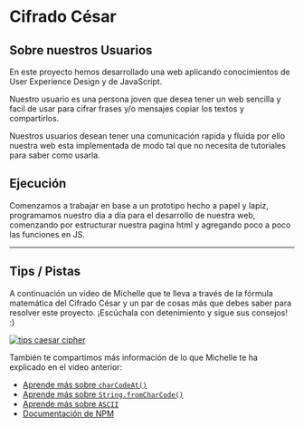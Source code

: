 # Cifrado César

## Sobre nuestros Usuarios

En este proyecto hemos desarrollado una web aplicando conocimientos de User Experience Design y de JavaScript.

Nuestro usuario es una persona joven que desea tener un web sencilla y facil de usar para cifrar frases y/o mensajes copiar los textos y compartirlos.

Nuestros usuarios desean tener una comunicación rapida y fluida por ello nuestra web esta implementada de modo tal que no necesita de tutoriales para saber como usarla.

## Ejecución

Comenzamos a trabajar en base a un prototipo hecho a papel y lapiz, programamos nuestro día a día para el desarrollo de nuestra web, comenzando por estructurar nuestra pagina html y agregando poco a poco las funciones en JS.


***

## Tips / Pistas

A continuación un video de Michelle que te lleva a través de la fórmula
matemática del Cifrado César y un par de cosas más que debes saber para
resolver este proyecto. ¡Escúchala con detenimiento y sigue sus consejos! :)

[![tips caesar cipher](https://img.youtube.com/vi/zd8eVrXhs7Y/0.jpg)](https://www.youtube.com/watch?v=zd8eVrXhs7Y)

También te compartimos más información de lo que Michelle te ha explicado en el
video anterior:

* [Aprende más sobre `charCodeAt()`](https://developer.mozilla.org/es/docs/Web/JavaScript/Referencia/Objetos_globales/String/charCodeAt)
* [Aprende más sobre `String.fromCharCode()`](https://developer.mozilla.org/es/docs/Web/JavaScript/Referencia/Objetos_globales/String/fromCharCode)
* [Aprende más sobre `ASCII`](http://conceptodefinicion.de/ascii/)
* [Documentación de NPM](https://docs.npmjs.com/)


